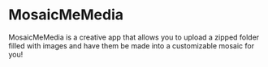 # MosaicMeMedia
MosaicMeMedia is a creative app that allows you to upload a zipped folder filled with images and have them be made into a customizable mosaic for you!
